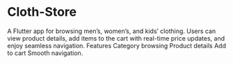 # Cloth-Store
A Flutter app for browsing men’s, women’s, and kids’ clothing. Users can view product details, add items to the cart with real-time price updates, and enjoy seamless navigation.  Features Category browsing Product details Add to cart Smooth navigation.
